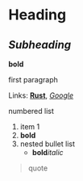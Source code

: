 # Heading
## *Subheading*
**bold**

first paragraph

Links: [**Rust**](https://rust\-lang\.org), [*Google*](https://google\.com)

numbered list
   1. item 1
   1. **bold**
   1. nested bullet list
      * **bold***italic*
>quote
